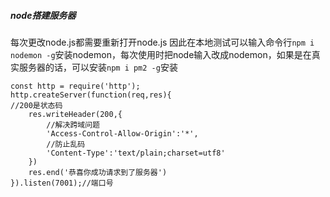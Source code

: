 ##### node搭建服务器

每次更改node.js都需要重新打开node.js  因此在本地测试可以输入命令行``npm i nodemon -g``安装nodemon，每次使用时把node输入改成nodemon，如果是在真实服务器的话，可以安装``npm i pm2 -g``安装

```
const http = require('http');
http.createServer(function(req,res){
//200是状态码
    res.writeHeader(200,{
        //解决跨域问题
        'Access-Control-Allow-Origin':'*',
        //防止乱码
        'Content-Type':'text/plain;charset=utf8'
    })
    res.end('恭喜你成功请求到了服务器')
}).listen(7001);//端口号
```

